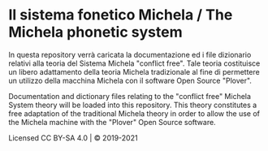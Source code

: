 # Il sistema fonetico Michela / The Michela phonetic system

In questa repository verrà caricata la documentazione ed i file dizionario relativi alla teoria del Sistema Michela "conflict free". Tale teoria costituisce un libero adattamento della teoria Michela tradizionale al fine di permettere un utilizzo della macchina Michela con il software Open Source "Plover".  

Documentation and dictionary files relating to the "conflict free" Michela System theory will be loaded into this repository. This theory constitutes a free adaptation of the traditional Michela theory in order to allow the use of the Michela machine with the "Plover" Open Source software.


Licensed CC BY-SA 4.0 | © 2019-2021
